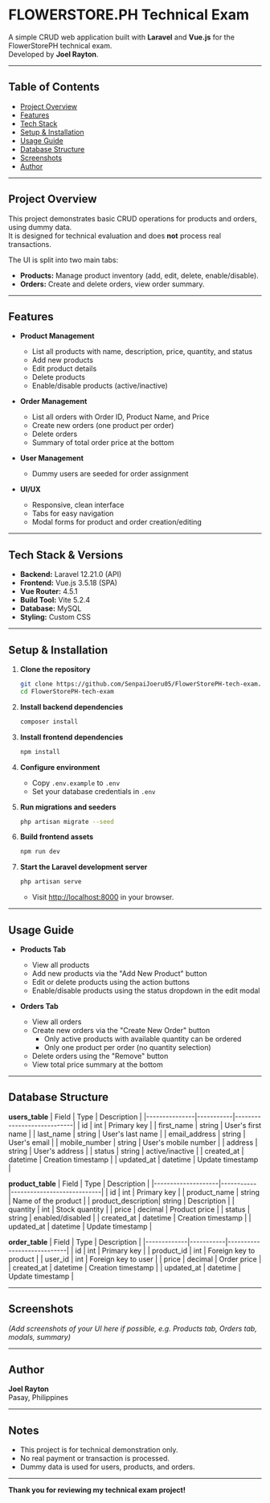 # FLOWERSTORE.PH Technical Exam

A simple CRUD web application built with **Laravel** and **Vue.js** for the FlowerStorePH technical exam.  
Developed by **Joel Rayton**.

---

## Table of Contents

- [Project Overview](#project-overview)
- [Features](#features)
- [Tech Stack](#tech-stack)
- [Setup & Installation](#setup--installation)
- [Usage Guide](#usage-guide)
- [Database Structure](#database-structure)
- [Screenshots](#screenshots)
- [Author](#author)

---

## Project Overview

This project demonstrates basic CRUD operations for products and orders, using dummy data.  
It is designed for technical evaluation and does **not** process real transactions.

The UI is split into two main tabs:
- **Products:** Manage product inventory (add, edit, delete, enable/disable).
- **Orders:** Create and delete orders, view order summary.

---

## Features

- **Product Management**
  - List all products with name, description, price, quantity, and status
  - Add new products
  - Edit product details
  - Delete products
  - Enable/disable products (active/inactive)

- **Order Management**
  - List all orders with Order ID, Product Name, and Price
  - Create new orders (one product per order)
  - Delete orders
  - Summary of total order price at the bottom

- **User Management**
  - Dummy users are seeded for order assignment

- **UI/UX**
  - Responsive, clean interface
  - Tabs for easy navigation
  - Modal forms for product and order creation/editing

---

## Tech Stack & Versions

- **Backend:** Laravel 12.21.0 (API)
- **Frontend:** Vue.js 3.5.18 (SPA)
- **Vue Router:** 4.5.1
- **Build Tool:** Vite 5.2.4
- **Database:** MySQL
- **Styling:** Custom CSS

---

## Setup & Installation

1. **Clone the repository**
   ```bash
   git clone https://github.com/SenpaiJoeru05/FlowerStorePH-tech-exam.git
   cd FlowerStorePH-tech-exam
   ```

2. **Install backend dependencies**
   ```bash
   composer install
   ```

3. **Install frontend dependencies**
   ```bash
   npm install
   ```

4. **Configure environment**
   - Copy `.env.example` to `.env`
   - Set your database credentials in `.env`

5. **Run migrations and seeders**
   ```bash
   php artisan migrate --seed
   ```

6. **Build frontend assets**
   ```bash
   npm run dev
   ```

7. **Start the Laravel development server**
   ```bash
   php artisan serve
   ```
   - Visit [http://localhost:8000](http://localhost:8000) in your browser.

---

## Usage Guide

- **Products Tab**
  - View all products
  - Add new products via the "Add New Product" button
  - Edit or delete products using the action buttons
  - Enable/disable products using the status dropdown in the edit modal

- **Orders Tab**
  - View all orders
  - Create new orders via the "Create New Order" button
    - Only active products with available quantity can be ordered
    - Only one product per order (no quantity selection)
  - Delete orders using the "Remove" button
  - View total price summary at the bottom

---

## Database Structure

**users_table**
| Field         | Type      | Description                |
|---------------|-----------|----------------------------|
| id            | int       | Primary key                |
| first_name    | string    | User's first name          |
| last_name     | string    | User's last name           |
| email_address | string    | User's email               |
| mobile_number | string    | User's mobile number       |
| address       | string    | User's address             |
| status        | string    | active/inactive            |
| created_at    | datetime  | Creation timestamp         |
| updated_at    | datetime  | Update timestamp           |

**product_table**
| Field              | Type      | Description                |
|--------------------|-----------|----------------------------|
| id                 | int       | Primary key                |
| product_name       | string    | Name of the product        |
| product_description| string    | Description                |
| quantity           | int       | Stock quantity             |
| price              | decimal   | Product price              |
| status             | string    | enabled/disabled           |
| created_at         | datetime  | Creation timestamp         |
| updated_at         | datetime  | Update timestamp           |

**order_table**
| Field       | Type      | Description                |
|-------------|-----------|----------------------------|
| id          | int       | Primary key                |
| product_id  | int       | Foreign key to product     |
| user_id     | int       | Foreign key to user        |
| price       | decimal   | Order price                |
| created_at  | datetime  | Creation timestamp         |
| updated_at  | datetime  | Update timestamp           |

---

## Screenshots

*(Add screenshots of your UI here if possible, e.g. Products tab, Orders tab, modals, summary)*

---

## Author

**Joel Rayton**  
Pasay, Philippines

---

## Notes

- This project is for technical demonstration only.
- No real payment or transaction is processed.
- Dummy data is used for users, products, and orders.

---

**Thank you for reviewing my technical exam project!**
